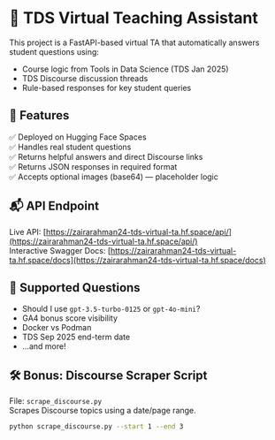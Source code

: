 # 🤖 TDS Virtual Teaching Assistant

This project is a FastAPI-based virtual TA that automatically answers student questions using:

- Course logic from Tools in Data Science (TDS Jan 2025)
- TDS Discourse discussion threads
- Rule-based responses for key student queries

## 🚀 Features

✅ Deployed on Hugging Face Spaces  
✅ Handles real student questions  
✅ Returns helpful answers and direct Discourse links  
✅ Returns JSON responses in required format  
✅ Accepts optional images (base64) — placeholder logic

## 📬 API Endpoint

Live API: [https://zairarahman24-tds-virtual-ta.hf.space/api/](https://zairarahman24-tds-virtual-ta.hf.space/api/)  
Interactive Swagger Docs: [https://zairarahman24-tds-virtual-ta.hf.space/docs](https://zairarahman24-tds-virtual-ta.hf.space/docs)

## 🧠 Supported Questions

- Should I use `gpt-3.5-turbo-0125` or `gpt-4o-mini`?
- GA4 bonus score visibility
- Docker vs Podman
- TDS Sep 2025 end-term date
- ...and more!

## 🛠 Bonus: Discourse Scraper Script

File: `scrape_discourse.py`  
Scrapes Discourse topics using a date/page range.

```bash
python scrape_discourse.py --start 1 --end 3
